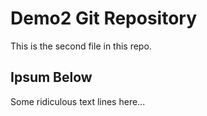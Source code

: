# Demo2 Git Repository

This is the second file in this repo.

## Ipsum Below

Some ridiculous text lines here...